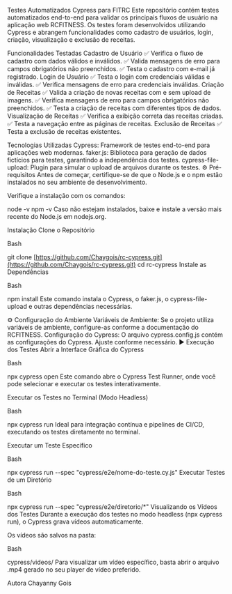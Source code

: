 Testes Automatizados Cypress para FITRC
Este repositório contém testes automatizados end-to-end para validar os principais fluxos de usuário na aplicação web RCFITNESS. Os testes foram desenvolvidos utilizando Cypress e abrangem funcionalidades como cadastro de usuários, login, criação, visualização e exclusão de receitas.

Funcionalidades Testadas
Cadastro de Usuário
✅ Verifica o fluxo de cadastro com dados válidos e inválidos.
✅ Valida mensagens de erro para campos obrigatórios não preenchidos.
✅ Testa o cadastro com e-mail já registrado.
Login de Usuário
✅ Testa o login com credenciais válidas e inválidas.
✅ Verifica mensagens de erro para credenciais inválidas.
Criação de Receitas
✅ Valida a criação de novas receitas com e sem upload de imagens.
✅ Verifica mensagens de erro para campos obrigatórios não preenchidos.
✅ Testa a criação de receitas com diferentes tipos de dados.
Visualização de Receitas
✅ Verifica a exibição correta das receitas criadas.
✅ Testa a navegação entre as páginas de receitas.
Exclusão de Receitas
✅ Testa a exclusão de receitas existentes.

Tecnologias Utilizadas
Cypress: Framework de testes end-to-end para aplicações web modernas.
faker.js: Biblioteca para geração de dados fictícios para testes, garantindo a independência dos testes.
cypress-file-upload: Plugin para simular o upload de arquivos durante os testes.
⚙️ Pré-requisitos
Antes de começar, certifique-se de que o Node.js e o npm estão instalados no seu ambiente de desenvolvimento.

Verifique a instalação com os comandos:

node -v
npm -v
Caso não estejam instalados, baixe e instale a versão mais recente do Node.js em nodejs.org.

Instalação
Clone o Repositório

Bash

git clone [https://github.com/Chaygois/rc-cypress.git](https://github.com/Chaygois/rc-cypress.git)
cd rc-cypress
Instale as Dependências

Bash

npm install
Este comando instala o Cypress, o faker.js, o cypress-file-upload e outras dependências necessárias.

⚙️ Configuração do Ambiente
Variáveis de Ambiente: Se o projeto utiliza variáveis de ambiente, configure-as conforme a documentação do RCFITNESS.
Configuração do Cypress: O arquivo cypress.config.js contém as configurações do Cypress. Ajuste conforme necessário.
▶️ Execução dos Testes
Abrir a Interface Gráfica do Cypress

Bash

npx cypress open
Este comando abre o Cypress Test Runner, onde você pode selecionar e executar os testes interativamente.

Executar os Testes no Terminal (Modo Headless)

Bash

npx cypress run
Ideal para integração contínua e pipelines de CI/CD, executando os testes diretamente no terminal.

Executar um Teste Específico

Bash

npx cypress run --spec "cypress/e2e/nome-do-teste.cy.js"
Executar Testes de um Diretório

Bash

npx cypress run --spec "cypress/e2e/diretorio/*"
Visualizando os Vídeos dos Testes
Durante a execução dos testes no modo headless (npx cypress run), o Cypress grava vídeos automaticamente.

Os vídeos são salvos na pasta:

Bash

cypress/videos/
Para visualizar um vídeo específico, basta abrir o arquivo .mp4 gerado no seu player de vídeo preferido.

Autora
Chayanny Gois